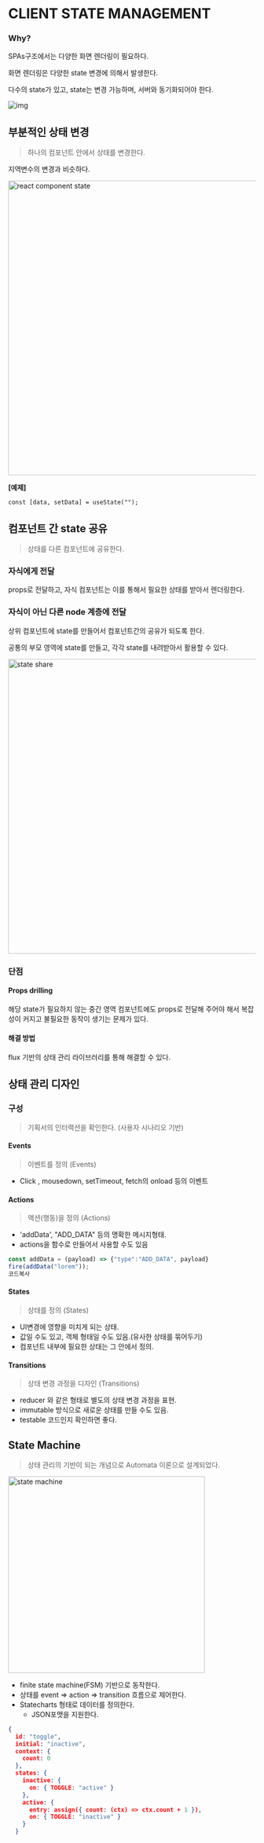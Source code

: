 # CLIENT STATE MANAGEMENT

### Why?

SPAs구조에서는 다양한 화면 렌더링이 필요하다.

화면 렌더링은 다양한 state 변경에 의해서 발생한다.

다수의 state가 있고, state는 변경 가능하며, 서버와 동기화되어야 한다.

![img](https://www.esparkinfo.com/wp-content/uploads/2020/07/Single-Page-Application.jpg)



## 부분적인 상태 변경

> 하나의 컴포넌트 안에서 상태를 변경한다.

지역변수의 변경과 비슷하다.

<img src="https://www.techdiagonal.com/wp-content/uploads/2019/09/react-props-blog-image-design-2.jpg" alt="react component state" width="600px">

**[예제]**

```react
const [data, setData] = useState("");
```



## 컴포넌트 간 state 공유

> 상태를 다른 컴포넌트에 공유한다.

### 자식에게 전달

props로 전달하고, 자식 컴포넌트는 이를 통해서 필요한 상태를 받아서 렌더링한다.



### 자식이 아닌 다른 node 계층에 전달

상위 컴포넌트에 state를 만들어서 컴포넌트간의 공유가 되도록 한다.

공통의 부모 영역에 state를 만들고, 각각 state를 내려받아서 활용할 수 있다.

<img src="https://user.oc-static.com/upload/2021/05/06/16202866148021_P3C3-2.png" alt="state share" width="600px">

### 단점

#### Props drilling

해당 state가 필요하지 않는 중간 영역 컴포넌트에도 props로 전달해 주어야 해서 복잡성이 커지고 불필요한 동작이 생기는 문제가 있다.



#### 해결 방법

flux 기반의 상태 관리 라이브러리를 통해 해결할 수 있다.



## 상태 관리 디자인

### 구성

> 기획서의 인터랙션을 확인한다. (사용자 시나리오 기반)

#### Events

> 이벤트를 정의 (Events)

- Click , mousedown, setTimeout, fetch의 onload 등의 이벤트

#### Actions

> 액션(행동)을 정의 (Actions)

- 'addData', "ADD_DATA" 등의 명확한 메시지형태.
- actions을 함수로 만들어서 사용할 수도 있음

```javascript
const addData = (payload) => {"type":"ADD_DATA", payload}
fire(addData("lorem"));
코드복사
```

#### States

> 상태를 정의 (States)

- UI변경에 영향을 미치게 되는 상태.
- 값일 수도 있고, 객체 형태일 수도 있음.(유사한 상태를 묶어두기)
- 컴포넌트 내부에 필요한 상태는 그 안에서 정의.

#### Transitions

> 상태 변경 과정을 디자인 (Transitions)

- reducer 와 같은 형태로 별도의 상태 변경 과정을 표현.
- immutable 방식으로 새로운 상태를 만들 수도 있음.
- testable 코드인지 확인하면 좋다.



## State Machine

> 상태 관리의 기반이 되는 개념으로 Automata 이론으로 설계되었다.

<img src="https://upload.wikimedia.org/wikipedia/commons/thumb/b/b3/DFA-powerset-construction-example.svg/600px-DFA-powerset-construction-example.svg.png" alt="state machine" width=400px />

- finite state machine(FSM) 기반으로 동작한다.
- 상태를 event => action => transition 흐름으로 제어한다.
- Statecharts 형태로 데이터를 정의한다. 
  - JSON포맷을 지원한다.

```json
{
  id: "toggle",
  initial: "inactive",
  context: {
    count: 0
  },
  states: {
    inactive: {
      on: { TOGGLE: "active" }
    },
    active: {
      entry: assign({ count: (ctx) => ctx.count + 1 }),
      on: { TOGGLE: "inactive" }
    }
  }
```

